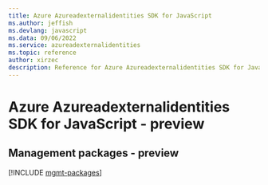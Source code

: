 ```yaml
---
title: Azure Azureadexternalidentities SDK for JavaScript
ms.author: jeffish
ms.devlang: javascript
ms.data: 09/06/2022
ms.service: azureadexternalidentities
ms.topic: reference
author: xirzec
description: Reference for Azure Azureadexternalidentities SDK for JavaScript
---
```

# Azure Azureadexternalidentities SDK for JavaScript - preview

## Management packages - preview
[!INCLUDE [mgmt-packages](azureadexternalidentities-mgmt-index.md)]
